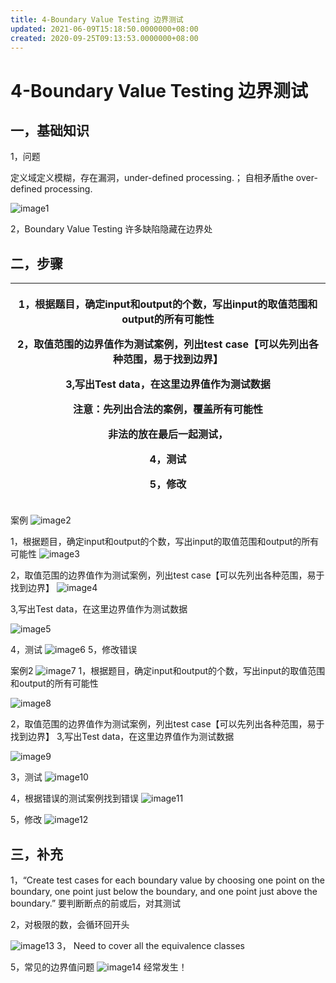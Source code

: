 ```yaml
---
title: 4-Boundary Value Testing 边界测试
updated: 2021-06-09T15:18:50.0000000+08:00
created: 2020-09-25T09:13:53.0000000+08:00
---
```


# 4-Boundary Value Testing 边界测试
## 一，基础知识

1，问题

定义域定义模糊，存在漏洞，under-defined processing.；
自相矛盾the over-defined processing.

![image1](../../assets/702f979fddda4afe8a29f7dc8fac5a17.png)

2，Boundary Value Testing
许多缺陷隐藏在边界处

## 二，步骤

<table>
<colgroup>
<col style="width: 100%" />
</colgroup>
<thead>
<tr class="header">
<th><p>1，根据题目，确定input和output的个数，写出input的取值范围和output的所有可能性</p>
<p>2，<strong>取值范围的边界值</strong>作为测试案例，列出test case【可以先列出各种范围，易于找到边界】</p>
<p>3,写出Test data，在这里边界值作为测试数据</p>
<p>注意：先列出合法的案例，覆盖所有可能性</p>
<p>非法的放在最后一起测试，</p>
<p>4，测试</p>
<p>5，修改</p></th>
</tr>
</thead>
<tbody>
</tbody>
</table>


案例
![image2](assets\58a868c7143f48f0b070f0dc72114aac.png)

1，根据题目，确定input和output的个数，写出input的取值范围和output的所有可能性
![image3](assets\72d85e2ccf5e444baa3f6474ad461efa.png)

2，取值范围的边界值作为测试案例，列出test case【可以先列出各种范围，易于找到边界】
![image4](assets\6f32bc7063274eccbbdb1727d398b34d.png)

3,写出Test data，在这里边界值作为测试数据

![image5](assets\98f6759119b64f12b8e26c3b4f02ef82.png)

4，测试
![image6](assets\2a2bfb7a5a2b4e5d8478cd5bd87d5355.png)
5，修改错误


案例2
![image7](assets\532becee022f42bc80fe8df88fd5e0df.png)
1，根据题目，确定input和output的个数，写出input的取值范围和output的所有可能性

![image8](assets\f0b08c546ca549ff992307e05340effa.png)

2，取值范围的边界值作为测试案例，列出test case【可以先列出各种范围，易于找到边界】
3,写出Test data，在这里边界值作为测试数据

![image9](assets\af15220ece37452b9d2523bd70dcf8a1.png)

3，测试
![image10](assets\c201d83aedc94ef8b367bc2bc8be89fc.png)

4，根据错误的测试案例找到错误
![image11](assets\cfabf0c9b29c4074ad35f40f9634cf13.png)

5，修改
![image12](assets\69e0f1fe0bb14960a87a9c148588eaed.png)





## 三，补充

1，“Create test cases for each boundary value by choosing one point on the boundary, one point just below the boundary, and one point just above the boundary.”
要判断断点的前或后，对其测试

2，对极限的数，会循环回开头

![image13](../../assets/4a79cb84475146fbaa5992c30fefe754.png)
3， Need to cover all the equivalence classes

5，常见的边界值问题
![image14](../../assets/5a9f80be575c4c3ca60b9e8f5f3f39e4.png)
经常发生！

